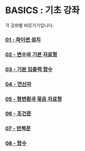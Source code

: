 # BASICS : 기초 강좌
각 강좌별 바로가기입니다.

### [01 - 파이썬 설치](01-파이썬%20설치하기/README.md)

### [02 - 변수와 기본 자료형](02-변수와%20타입/README.md)

### [03 - 기본 입출력 함수](03-기본%20콘솔%20입출력/README.md)

### [04 - 연산자](04-연산자/README.md)

### [05 - 형변환과 묶음 자료형](05-타입%20변환과%20묶음%20타입들%20(collections)/README.md)

### [06 - 조건문](06-조건문/README.md)

### [07 - 반복문](07-반복문/README.md)

### [08 - 함수](08-함수/README.md)
